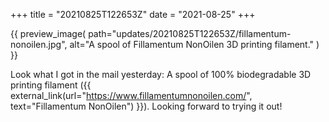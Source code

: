 +++
title = "20210825T122653Z"
date  = "2021-08-25"
+++

{{
    preview_image(
        path="updates/20210825T122653Z/fillamentum-nonoilen.jpg",
        alt="A spool of Fillamentum NonOilen 3D printing filament."
    )
}}

Look what I got in the mail yesterday: A spool of 100% biodegradable 3D printing filament ({{ external_link(url="https://www.fillamentumnonoilen.com/", text="Fillamentum NonOilen") }}). Looking forward to trying it out!
